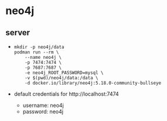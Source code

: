 # neo4j

## server

* ```shell
  mkdir -p neo4j/data
  podman run --rm \
      --name neo4j \
      -p 7474:7474 \
      -p 7687:7687 \
      -e neo4j_ROOT_PASSWORD=mysql \
      -v $(pwd)/neo4j/data:/data \
      -d docker.io/library/neo4j:5.18.0-community-bullseye
  ```

* default credentials for http://localhost:7474
    + username: neo4j
    + password: neo4j
